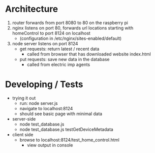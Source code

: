 # Architecture

1. router forwards from port 8080 to 80 on the raspberry pi
1. nginx listens on port 80, forwards url locations starting with homeControl to port 8124 on localhost
    * (configuration in /etc/nginx/sites-enabled/default)
1. node server listens on port 8124
    * get requests:  return latest / recent data
        * called from browser that has downloaded website index.html
    * put requests:  save new data in the database
        * called from electric imp agents

# Developing / Tests

* trying it out
    * run:  node server.js
    * navigate to localhost:8124
    * should see basic page with minimal data
* server-side
    * node test_database.js
    * node test_database.js testGetDeviceMetadata
* client side
    * browse to localhost:8124/test_home_control.html
        * view output in console
